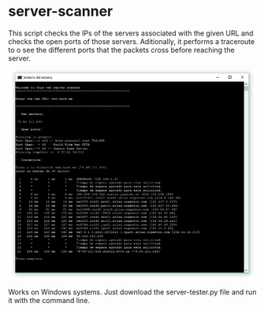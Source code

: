 # server-scanner
This script checks the IPs of the servers associated with the given URL and checks the open ports of those servers. Aditionally, it performs a traceroute to o see the different ports that the packets cross before reaching the server.

<img src="Captura.PNG">

Works on Windows systems. Just download the server-tester.py file and run it with the command line.
